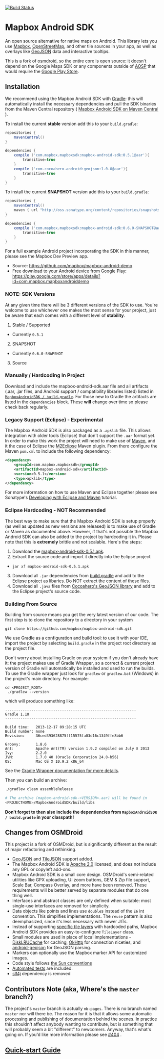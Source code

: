 [![Build Status](https://travis-ci.org/mapbox/mapbox-android-sdk.svg?branch=mb-pages)](https://travis-ci.org/mapbox/mapbox-android-sdk)

# Mapbox Android SDK

An open source alternative for native maps on Android. This library lets
you use [Mapbox](https://www.mapbox.com/), [OpenStreetMap](http://www.openstreetmap.org/),
and other tile sources in your app, as well as overlays like [GeoJSON](http://geojson.org/)
data and interactive tooltips.

This is a fork of [osmdroid](http://code.google.com/p/osmdroid/), so the entire
core is open source: it doesn't depend on the Google Maps SDK or any components
outside of [AOSP](https://source.android.com/) that would require the [Google Play Store](https://play.google.com/).

## Installation

We recommend using the Mapbox Android SDK with [Gradle](http://www.gradle.org/):
this will automatically install the necessary dependencies and pull the SDK
binaries from the Maven Central repository ( [Mapbox Android SDK on Maven Central](http://search.maven.org/#artifactdetails%7Ccom.mapbox.mapboxsdk%7Cmapbox-android-sdk%7C0.2.3%7Cjar) ).

To install the current **stable** version add this to your `build.gradle`:

```groovy
repositories {
    mavenCentral()
}

dependencies {
    compile ('com.mapbox.mapboxsdk:mapbox-android-sdk:0.5.1@aar'){
        transitive=true
    }
    compile ('com.cocoahero.android:geojson:1.0.0@aar'){
        transitive=true
    }
}
```

To install the current **SNAPSHOT** version add this to your `build.gradle`:

```groovy
repositories {
    mavenCentral()
    maven { url "http://oss.sonatype.org/content/repositories/snapshots/" }
}

dependencies {
    compile ('com.mapbox.mapboxsdk:mapbox-android-sdk:0.6.0-SNAPSHOT@aar'){
        transitive=true
    }
}
```

For a full example Android project incorporating the SDK in this manner, please see the Mapbox Dev Preview app.

* Source: https://github.com/mapbox/mapbox-android-demo
* Free download to your Android device from Google Play: https://play.google.com/store/apps/details?id=com.mapbox.mapboxandroiddemo

### NOTE: SDK Versions
At any given time there will be 3 different versions of the SDK to use.  You're welcome to use whichever one makes the most sense for your project, just be aware that each comes with a different level of **stability**.

1. Stable / Supported
 * Currently `0.5.1`
2. SNAPSHOT
 * Currently `0.6.0-SNAPSHOT`
3. Source

### Manually / Hardcoding In Project

Download and include the mapbox-android-sdk.aar file and all
artifacts (.aar, .jar files, and Android support / compatibility libraries listed) listed in [`MapboxAndroidSDK / build.gradle`](https://github.com/mapbox/mapbox-android-sdk/blob/mb-pages/MapboxAndroidSDK/build.gradle).  For those new to Gradle the artifacts are listed in the `dependencies` block.
These **will** change over time so please check back regularly.


### Legacy Support (Eclipse) - Experimental

The Mapbox Android SDK is also packaged as a `.apklib` file.  This allows integration with older tools (Eclipse) that don't support the `.aar` format yet.  In order to make this work the project will need to make use of [Maven](http://maven.apache.org), and it the case of Eclipse the [M2Eclipse](http://eclipse.org/m2e/) Maven plugin.  From there configure the Maven `pom.xml` to include the following dependency:

```xml
<dependency>
    <groupId>com.mapbox.mapboxsdk</groupId>
    <artifactId>mapbox-android-sdk</artifactId>
    <version>0.5.1</version>
    <type>apklib</type>
</dependency>
```

For more information on how to use Maven and Eclipse together please see Sonatype's [Developing with Eclipse and Maven](http://books.sonatype.com/m2eclipse-book/reference/) tutorial.

### Eclipse Hardcoding - NOT Recommended

The best way to make sure that the Mapbox Android SDK is setup properly (as well as updated as new versions are released) is to make use of Gradle or Maven as documented above.  However, if that's not possible the Mapbox Android SDK can also be added to the project by hardcoding it in.  Please note that this is **extremely** brittle and not scalable.  Here's the steps:

1. Download the [mapbox-android-sdk-0.5.1.apk](http://search.maven.org/remotecontent?filepath=com/mapbox/mapboxsdk/mapbox-android-sdk/0.5.1/mapbox-android-sdk-0.5.1.apklib).
2. Extract the source code and import it directly into the Eclipse project
  * `jar xf mapbox-android-sdk-0.5.1.apk`
3. Download all `.jar` dependencies from [build.gradle](https://github.com/mapbox/mapbox-android-sdk/blob/mb-pages/MapboxAndroidSDK/build.gradle#L35-L39) and add to the Eclipse project as libaries.  Do NOT extract the content of these files.
4. Download all `.java` files from [Cocoahero's GeoJSON library](https://github.com/cocoahero/android-geojson/tree/master/androidgeojson/src/main/java/com) and add to the Eclipse project's source code.

### Building From Source

Building from source means you get the very latest version of our code.
The first step is to clone the repository to a directory in your system

    git clone https://github.com/mapbox/mapbox-android-sdk.git

We use Gradle as a configuration and build tool: to use it with your IDE,
import the project by selecting `build.gradle` in the project root directory
as the project file.

Don't worry about installing Gradle on your system if you don't already have
it:  the project makes use of Gradle Wrapper, so a correct & current project
version of Gradle will automatically be installed and used to run the builds.
To use the Gradle wrapper just look for `gradlew`  or `gradlew.bat` (Windows)
in the project's main directory.  For example:

    cd <PROJECT_ROOT>
     ./gradlew --version

which will produce something like:

```
------------------------------------------------------------
Gradle 1.10
------------------------------------------------------------

Build time:   2013-12-17 09:28:15 UTC
Build number: none
Revision:     36ced393628875ff15575fa03d16c1349ffe8bb6

Groovy:       1.8.6
Ant:          Apache Ant(TM) version 1.9.2 compiled on July 8 2013
Ivy:          2.2.0
JVM:          1.7.0_40 (Oracle Corporation 24.0-b56)
OS:           Mac OS X 10.9.2 x86_64
```

See the [Gradle Wrapper documentation for more details](http://www.gradle.org/docs/current/userguide/gradle_wrapper.html).

Then you can build an archive:

```sh
./gradlew clean assembleRelease

# The archive (mapbox-android-sdk-<VERSION>.aar) will be found in
<PROJECTHOME>/MapboxAndroidSDK/build/libs
```

**Don't forget to then also include the dependencies from `MapboxAndroidSDK / build.gradle` in your classpath!**

## Changes from OSMDroid

This project is a fork of OSMDroid, but is significantly different as the result of major refactoring and rethinking.

* [GeoJSON](http://geojson.org/) and [TileJSON](https://www.mapbox.com/foundations/an-open-platform) support added.
* The Mapbox Android SDK is [Apache 2.0](http://www.apache.org/licenses/LICENSE-2.0.html) licensed, and does not include any GPL or copyleft add-ons.
* Mapbox Android SDK is a small core design. OSMDroid's semi-related utilities like GPX uploading, UI zoom buttons, GEM & Zip file support, Scale Bar, Compass Overlay, and more have been removed. These requirements will be better served by separate modules that do one thing well.
* Interfaces and abstract classes are only defined when suitable: most single-use interfaces are removed for simplicity.
* Data objects like points and lines use `double`s instead of the `E6` int convention. This simplifies implementations. The `reuse` pattern is also deemphasized, since it's less necessary with newer JITs.
* Instead of supporting [specific tile layers](https://github.com/osmdroid/osmdroid/tree/mb-pages/osmdroid-android/src/main/java/org/osmdroid/tileprovider/tilesource) with hardcoded paths, Mapbox Android SDK provides an easy-to-configure `TileLayer` class.
* Small modules are used in place of local implementations - [DiskLRUCache](https://github.com/JakeWharton/DiskLruCache) for caching, [OkHttp](http://square.github.io/okhttp/) for connection niceties, and [android-geojson](https://github.com/cocoahero/android-geojson) for GeoJSON parsing.
* Markers can optionally use the Mapbox marker API for customized images.
* Code style follows [the Sun conventions](https://github.com/mapbox/mapbox-android-sdk/blob/mb-pages/checks.xml)
* [Automated tests](https://github.com/mapbox/mapbox-android-sdk/blob/mb-pages/MapboxAndroidSDKTestApp/src/instrumentTest/java/com/mapbox/mapboxsdk/android/testapp/test/MainActivityTest.java) are included.
* [slf4j](http://www.slf4j.org/) dependency is removed

## Contributors Note (aka, Where's the `master` branch?)

The project's `master` branch is actually `mb-pages`.  There is no branch named `master` nor will there be.  The reason for it is that it allows some automatic processing and publishing of documentation behind the scenes.  In practice this shouldn't affect anybody wanting to contribute, but is something that will probably seem a bit "different" to newcomers.  Anyway, that's what's going on.  If you'd like more information please see [#404](https://github.com/mapbox/mapbox-android-sdk/issues/404) .

## [Quick-start Guide](https://github.com/mapbox/mapbox-android-sdk/blob/mb-pages/QUICKSTART.md)

